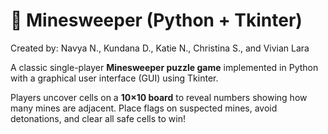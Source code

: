 # 🧩 Minesweeper (Python + Tkinter)

Created by: Navya N., Kundana D., Katie N., Christina S., and Vivian Lara

A classic single-player **Minesweeper puzzle game** implemented in Python with a graphical user interface (GUI) using Tkinter.

Players uncover cells on a **10×10 board** to reveal numbers showing how many mines are adjacent. Place flags on suspected mines, avoid detonations, and clear all safe cells to win!
